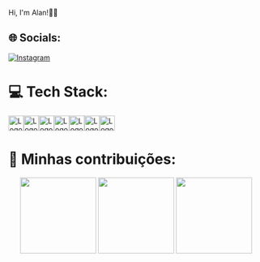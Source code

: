 Hi, I'm Alan!👨‍💻


## 🌐 Socials:
[![Instagram](https://img.shields.io/badge/Instagram-%23E4405F.svg?logo=Instagram&logoColor=white)](https://instagram.com/https://www.instagram.com/alandiogorb/) 



# 💻 Tech Stack:

<div style="display: flex"> 
  <img height="30px" src="https://img.shields.io/badge/css3-%231572B6.svg?style=for-the-badge&logo=css3&logoColor=white" title='Logo CSS'/>
  <img height="30px" src="https://img.shields.io/badge/html5-%23E34F26.svg?style=for-the-badge&logo=html5&logoColor=white" title='Logo HTML'/>
  <img height="30px" src="https://img.shields.io/badge/javascript-%23323330.svg?style=for-the-badge&logo=javascript&logoColor=%23F7DF1E" title='Logo JavaScript'/>
  <img height="30px" src="https://img.shields.io/badge/express.js-%23404d59.svg?style=for-the-badge&logo=express&logoColor=%2361DAFB" title='Logo Express'/>
  <img height="30px" src="https://img.shields.io/badge/SASS-hotpink.svg?style=for-the-badge&logo=SASS&logoColor=white" title='Logo SASS'/>
  <img height="30px" src="https://img.shields.io/badge/mysql-%2300f.svg?style=for-the-badge&logo=mysql&logoColor=white" title='Logo MySql'/>
  <img height="30px" src="https://img.shields.io/badge/node.js-6DA55F?style=for-the-badge&logo=node.js&logoColor=white" title='Logo NodeJs'/>

</div>

# 🚀 Minhas contribuições:
<p align="center">
  <img height="150rem" src="https://github-readme-stats.vercel.app/api?username=AlanDiogoR&show_icons=true&theme=radical&include_all_commits=true&count_private=true"/>
  <img height="150rem" src="https://github-readme-stats.vercel.app/api/top-langs/?username=AlanDiogoR&layout=compact&langs_count=7&theme=radical"/>  
  <img height="150rem" src="https://github-readme-streak-stats.herokuapp.com/?user=AlanDiogoR&theme=radical&hide_border=false">
</p>

